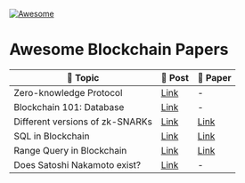 [![Awesome](https://awesome.re/badge.svg)](https://awesome.re)

# Awesome Blockchain Papers

| :pushpin: Topic | :book: Post | :paperclip: Paper |
|---|---|---|
|Zero-knowledge Protocol|[Link](https://medium.com/curg/zero-knowledge-에서-bulletproofs까지-part-1-ec836a2f93ea)| - |
|Blockchain 101: Database|[Link](https://medium.com/curg/데이터베이스-블록체인-그리고-트릴레마-be05b0c7ddc1)| - |
|Different versions of zk-SNARKs|[Link](https://medium.com/curg/trust-setup-party의-성격으로-본-zk-snarks의-여러가지-버전들-7423e4a72dd7)| [Link](https://eprint.iacr.org/2019/550.pdf) |
|SQL in Blockchain|[Link](https://medium.com/curg/etherql-geth-환경에서의-sql-동작-구현-dbf6f4e0e01f)| [Link](https://link.springer.com/chapter/10.1007/978-3-319-55699-4_34) |
|Range Query in Blockchain|[Link](https://medium.com/curg/비트코인과-이더리움에는-데이터-범위-탐색-기능이-없다-7a8182e8c9f2)| [Link](http://s-space.snu.ac.kr/handle/10371/161071) |
|Does Satoshi Nakamoto exist?|[Link](https://medium.com/curg/satoshi-nakamoto는-실존하는가-e37401da6685)| - |

